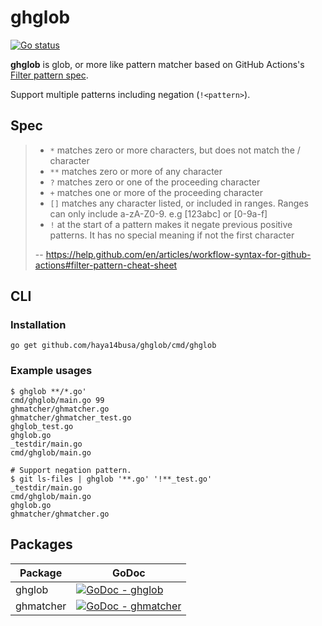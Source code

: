 # ghglob

[![Go status](https://github.com/reviewdog/reviewdog/workflows/Go/badge.svg)](https://github.com/reviewdog/reviewdog/actions)

**ghglob** is glob, or more like pattern matcher based on GitHub Actions's
[Filter pattern spec](https://help.github.com/en/articles/workflow-syntax-for-github-actions#filter-pattern-cheat-sheet).

Support multiple patterns including negation (`!<pattern>`).

## Spec

> - `*` matches zero or more characters, but does not match the / character
> - `**` matches zero or more of any character
> - `?` matches zero or one of the proceeding character
> - `+` matches one or more of the proceeding character
> - `[]` matches any character listed, or included in ranges. Ranges can only include a-zA-Z0-9. e.g [123abc] or [0-9a-f]
> - `!` at the start of a pattern makes it negate previous positive patterns. It has no special meaning if not the first character
>
> -- https://help.github.com/en/articles/workflow-syntax-for-github-actions#filter-pattern-cheat-sheet


## CLI

### Installation

```shell
go get github.com/haya14busa/ghglob/cmd/ghglob
```

### Example usages

```
$ ghglob **/*.go'
cmd/ghglob/main.go 99
ghmatcher/ghmatcher.go
ghmatcher/ghmatcher_test.go
ghglob_test.go
ghglob.go
_testdir/main.go
cmd/ghglob/main.go

# Support negation pattern.
$ git ls-files | ghglob '**.go' '!**_test.go'
_testdir/main.go
cmd/ghglob/main.go
ghglob.go
ghmatcher/ghmatcher.go
```

## Packages

| Package | GoDoc |
| ------- | ----- |
| ghglob | [![GoDoc - ghglob](https://godoc.org/github.com/haya14busa/ghglob?status.svg)](https://godoc.org/github.com/haya14busa/ghglob) |
| ghmatcher | [![GoDoc - ghmatcher](https://godoc.org/github.com/haya14busa/ghglob/ghmatcher?status.svg)](https://godoc.org/github.com/haya14busa/ghglob/ghmatcher) |

